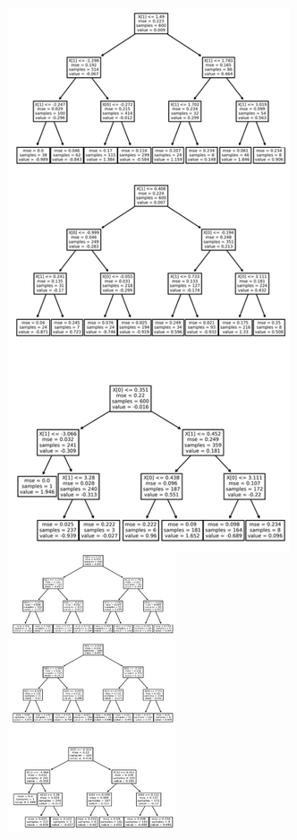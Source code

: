 

![![Tree](https://github.com/samanemami/C_GB-EX/blob/main/docs/Mart.jpg)](https://github.com/samanemami/C_GB-EX/blob/main/docs/Mart.jpg)
<img src="https://github.com/samanemami/C_GB-EX/blob/main/docs/Mart.jpg" alt="MART Tree" width="300" height="500">
